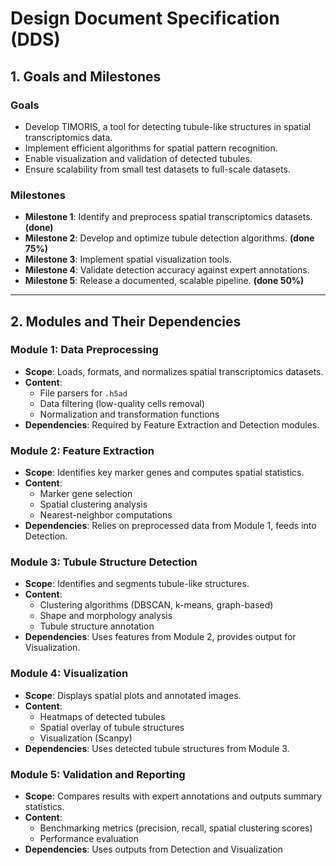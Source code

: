# Design Document Specification (DDS)

## 1. Goals and Milestones

### Goals
- Develop TIMORIS, a tool for detecting tubule-like structures in spatial transcriptomics data.
- Implement efficient algorithms for spatial pattern recognition.
- Enable visualization and validation of detected tubules.
- Ensure scalability from small test datasets to full-scale datasets.

### Milestones
- **Milestone 1**: Identify and preprocess spatial transcriptomics datasets. **(done)**
- **Milestone 2**: Develop and optimize tubule detection algorithms. **(done 75%)**
- **Milestone 3**: Implement spatial visualization tools. 
- **Milestone 4**: Validate detection accuracy against expert annotations.
- **Milestone 5**: Release a documented, scalable pipeline. **(done 50%)**

---

## 2. Modules and Their Dependencies

### **Module 1: Data Preprocessing**
- **Scope**: Loads, formats, and normalizes spatial transcriptomics datasets.
- **Content**:
  - File parsers for `.h5ad`
  - Data filtering (low-quality cells removal)
  - Normalization and transformation functions
- **Dependencies**: Required by Feature Extraction and Detection modules.

### **Module 2: Feature Extraction**
- **Scope**: Identifies key marker genes and computes spatial statistics.
- **Content**:
  - Marker gene selection
  - Spatial clustering analysis
  - Nearest-neighbor computations
- **Dependencies**: Relies on preprocessed data from Module 1, feeds into Detection.

### **Module 3: Tubule Structure Detection**
- **Scope**: Identifies and segments tubule-like structures.
- **Content**:
  - Clustering algorithms (DBSCAN, k-means, graph-based)
  - Shape and morphology analysis
  - Tubule structure annotation
- **Dependencies**: Uses features from Module 2, provides output for Visualization.

### **Module 4: Visualization**
- **Scope**: Displays spatial plots and annotated images.
- **Content**:
  - Heatmaps of detected tubules
  - Spatial overlay of tubule structures
  - Visualization (Scanpy)
- **Dependencies**: Uses detected tubule structures from Module 3.

### **Module 5: Validation and Reporting**
- **Scope**: Compares results with expert annotations and outputs summary statistics.
- **Content**:
  - Benchmarking metrics (precision, recall, spatial clustering scores)
  - Performance evaluation
- **Dependencies**: Uses outputs from Detection and Visualization
